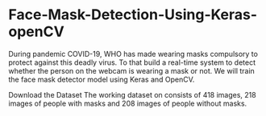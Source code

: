 # Face-Mask-Detection-Using-Keras-openCV
During pandemic COVID-19, WHO has made wearing masks compulsory to protect against this deadly virus.
To that build a real-time system to detect whether the person on the webcam is wearing a mask or not. We will train the face mask detector model using Keras and OpenCV.

Download the Dataset
The working dataset on consists of 418 images, 218 images of people with masks and 208 images of people without masks.
